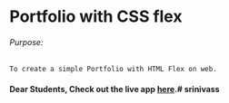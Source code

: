 # Portfolio with CSS flex

###### Purpose:
    To create a simple Portfolio with HTML Flex on web.

#### Dear Students, Check out the live app [here](http://203.193.173.125/buildriseshine/design/profile-with-flex/).#   s r i n i v a s s  
 
